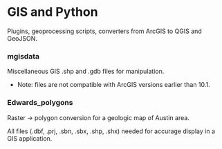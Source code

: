 # GIS and Python
Plugins, geoprocessing scripts, converters from ArcGIS to QGIS and GeoJSON.

### mgisdata
Miscellaneous GIS .shp and .gdb files for manipulation.
* Note: files are not compatible with ArcGIS versions earlier than 10.1.

### Edwards_polygons
Raster → polygon conversion for a geologic map of Austin area. 

All files (.dbf, .prj, .sbn, .sbx, .shp, .shx) needed for accurage display in a GIS application.

